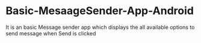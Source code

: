 # Basic-MesaageSender-App-Android
It is an basic Message sender app which displays the all available options to send message when Send is clicked 
